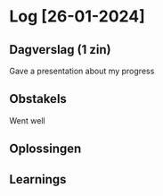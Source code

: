# Log [26-01-2024]

## Dagverslag (1 zin)
Gave a presentation about my progress

## Obstakels
Went well

## Oplossingen


## Learnings
